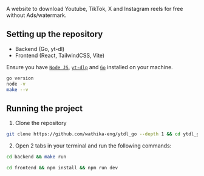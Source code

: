 A website to download Youtube, TikTok, X and Instagram reels for free without Ads/watermark.

## Setting up the repository

- Backend (Go, yt-dl)
- Frontend (React, TailwindCSS, Vite)

Ensure you have [`Node JS`](https://github.com/nvm-sh/nvm), [`yt-dlp`](https://github.com/yt-dlp/yt-dlp) and [`Go`](go.dev) installed on your machine.

```bash
go version
node -v
make --v
```

## Running the project

1. Clone the repository

```bash
git clone https://github.com/wathika-eng/ytdl_go --depth 1 && cd ytdl_go
```

2. Open 2 tabs in your terminal and run the following commands:

```bash
cd backend && make run
```

```bash
cd frontend && npm install && npm run dev
```

